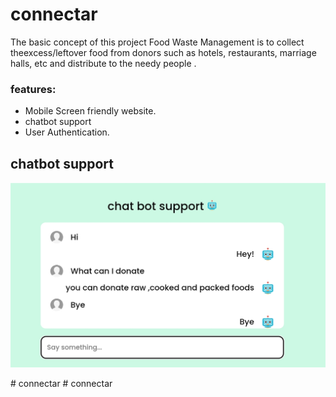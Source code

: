 # connectar

<p>  The basic concept of this project  Food Waste Management is to collect theexcess/leftover food from donors such as hotels, restaurants, marriage halls, etc and distribute to  the  needy people .</p>
<h3>features:</h3>
<ul><li>Mobile Screen friendly website.</li>
  <li>chatbot support</li>
  <li>User Authentication.</li>
  </ul>



<h2>chatbot support</h2>
<img src="img/chatbotsupport.jpg">


#   c o n n e c t a r 
 
 #   c o n n e c t a r 
 
 
